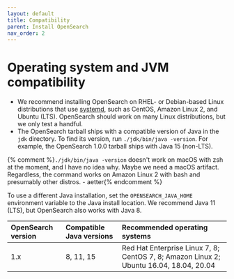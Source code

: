 ```yaml
---
layout: default
title: Compatibility
parent: Install OpenSearch
nav_order: 2
---
```


# Operating system and JVM compatibility

- We recommend installing OpenSearch on RHEL- or Debian-based Linux distributions that use [systemd](https://en.wikipedia.org/wiki/Systemd), such as CentOS, Amazon Linux 2, and Ubuntu (LTS). OpenSearch should work on many Linux distributions, but we only test a handful.
- The OpenSearch tarball ships with a compatible version of Java in the `jdk` directory. To find its version, run `./jdk/bin/java -version`. For example, the OpenSearch 1.0.0 tarball ships with Java 15 (non-LTS).

{% comment %}`./jdk/bin/java -version` doesn't work on macOS with zsh at the moment, and I have no idea why. Maybe we need a macOS artifact. Regardless, the command works on Amazon Linux 2 with bash and presumably other distros. - aetter{% endcomment %}

  To use a different Java installation, set the `OPENSEARCH_JAVA_HOME` environment variable to the Java install location. We recommend Java 11 (LTS), but OpenSearch also works with Java 8.

OpenSearch version | Compatible Java versions | Recommended operating systems
:--- | :--- | :---
1.x | 8, 11, 15 | Red Hat Enterprise Linux 7, 8; CentOS 7, 8; Amazon Linux 2; Ubuntu 16.04, 18.04, 20.04
